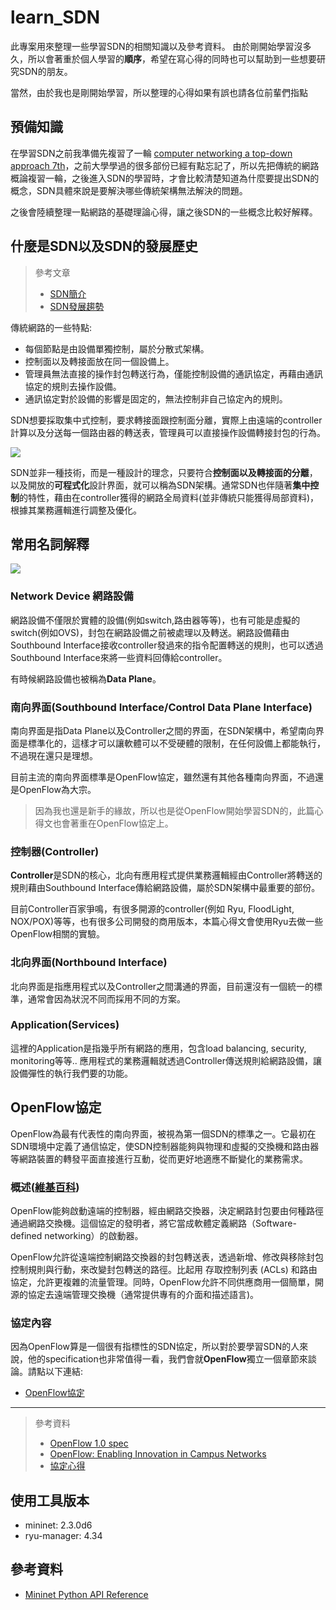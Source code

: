# learn_SDN

此專案用來整理一些學習SDN的相關知識以及參考資料。
由於剛開始學習沒多久，所以會著重於個人學習的**順序**，希望在寫心得的同時也可以幫助到一些想要研究SDN的朋友。

當然，由於我也是剛開始學習，所以整理的心得如果有誤也請各位前輩們指點

## 預備知識

在學習SDN之前我準備先複習了一輪 [computer networking a top-down approach 7th](https://www.ucg.ac.me/skladiste/blog_44233/objava_64433/fajlovi/Computer%20Networking%20_%20A%20Top%20Down%20Approach,%207th,%20converted.pdf)，之前大學學過的很多部份已經有點忘記了，所以先把傳統的網路概論複習一輪，之後進入SDN的學習時，才會比較清楚知道為什麼要提出SDN的概念，SDN具體來說是要解決哪些傳統架構無法解決的問題。

之後會陸續整理一點網路的基礎理論心得，讓之後SDN的一些概念比較好解釋。

## 什麼是SDN以及SDN的發展歷史

> 參考文章
> - [SDN簡介](https://feisky.gitbooks.io/sdn/content/sdn/)
> - [SDN發展趨勢](https://hackmd.io/@cnsrl/SJur_2twL)

傳統網路的一些特點:
- 每個節點是由設備單獨控制，屬於分散式架構。
- 控制面以及轉接面放在同一個設備上。
- 管理員無法直接的操作封包轉送行為，僅能控制設備的通訊協定，再藉由通訊協定的規則去操作設備。
- 通訊協定對於設備的影響是固定的，無法控制非自己協定內的規則。

SDN想要採取集中式控制，要求轉接面跟控制面分離，實際上由遠端的controller計算以及分送每一個路由器的轉送表，管理員可以直接操作設備轉接封包的行為。

![](http://i.imgur.com/uF2pcH0.jpg)

SDN並非一種技術，而是一種設計的理念，只要符合**控制面以及轉接面的分離**，以及開放的**可程式化**設計界面，就可以稱為SDN架構。通常SDN也伴隨著**集中控制**的特性，藉由在controller獲得的網路全局資料(並非傳統只能獲得局部資料)，根據其業務邏輯進行調整及優化。


## 常用名詞解釋

![](https://sites.google.com/a/cnsrl.cycu.edu.tw/da-shu-bi-ji/_/rsrc/1565708281052/sdn/sdn_architecture.png)


### Network Device 網路設備
網路設備不僅限於實體的設備(例如switch,路由器等等)，也有可能是虛擬的switch(例如OVS)，封包在網路設備之前被處理以及轉送。網路設備藉由Southbound Interface接收controller發過來的指令配置轉送的規則，也可以透過Southbound Interface來將一些資料回傳給controller。

有時候網路設備也被稱為**Data Plane**。

### 南向界面(Southbound Interface/Control Data Plane Interface)
南向界面是指Data Plane以及Controller之間的界面，在SDN架構中，希望南向界面是標準化的，這樣才可以讓軟體可以不受硬體的限制，在任何設備上都能執行，不過現在還只是理想。

目前主流的南向界面標準是OpenFlow協定，雖然還有其他各種南向界面，不過還是OpenFlow為大宗。

> 因為我也還是新手的緣故，所以也是從OpenFlow開始學習SDN的，此篇心得文也會著重在OpenFlow協定上。

### 控制器(Controller)
**Controller**是SDN的核心，北向有應用程式提供業務邏輯經由Controller將轉送的規則藉由Southbound Interface傳給網路設備，屬於SDN架構中最重要的部份。

目前Controller百家爭鳴，有很多開源的controller(例如 Ryu, FloodLight, NOX/POX)等等，也有很多公司開發的商用版本，本篇心得文會使用Ryu去做一些OpenFlow相關的實驗。

### 北向界面(Northbound Interface)
北向界面是指應用程式以及Controller之間溝通的界面，目前還沒有一個統一的標準，通常會因為狀況不同而採用不同的方案。

### Application(Services)
這裡的Application是指幾乎所有網路的應用，包含load balancing, security, monitoring等等.. 應用程式的業務邏輯就透過Controller傳送規則給網路設備，讓設備彈性的執行我們要的功能。


## OpenFlow協定
OpenFlow為最有代表性的南向界面，被視為第一個SDN的標準之一。它最初在SDN環境中定義了通信協定，使SDN控制器能夠與物理和虛擬的交換機和路由器等網路裝置的轉發平面直接進行互動，從而更好地適應不斷變化的業務需求。


### 概述([維基百科](https://zh.wikipedia.org/wiki/OpenFlow))

OpenFlow能夠啟動遠端的控制器，經由網路交換器，決定網路封包要由何種路徑通過網路交換機。這個協定的發明者，將它當成軟體定義網路（Software-defined networking）的啟動器。

OpenFlow允許從遠端控制網路交換器的封包轉送表，透過新增、修改與移除封包控制規則與行動，來改變封包轉送的路徑。比起用 存取控制列表 (ACLs) 和路由協定，允許更複雜的流量管理。同時，OpenFlow允許不同供應商用一個簡單，開源的協定去遠端管理交換機（通常提供專有的介面和描述語言)。

### 協定內容

因為OpenFlow算是一個很有指標性的SDN協定，所以對於要學習SDN的人來說，他的specification也非常值得一看，我們會就**OpenFlow**獨立一個章節來談論。請點以下連結:

- [OpenFlow協定]()

--- 

> 參考資料
> - [OpenFlow 1.0 spec](https://opennetworking.org/wp-content/uploads/2013/04/openflow-spec-v1.0.0.pdf)
> - [OpenFlow: Enabling Innovation in Campus Networks](https://www.researchgate.net/publication/220195143_OpenFlow_Enabling_innovation_in_campus_networks)
> - [協定心得](https://www.cnblogs.com/ssyfj/tag/SDN/)


## 使用工具版本

* mininet: 2.3.0d6
* ryu-manager: 4.34

## 參考資料

* [Mininet Python API Reference](http://mininet.org/api/annotated.html)